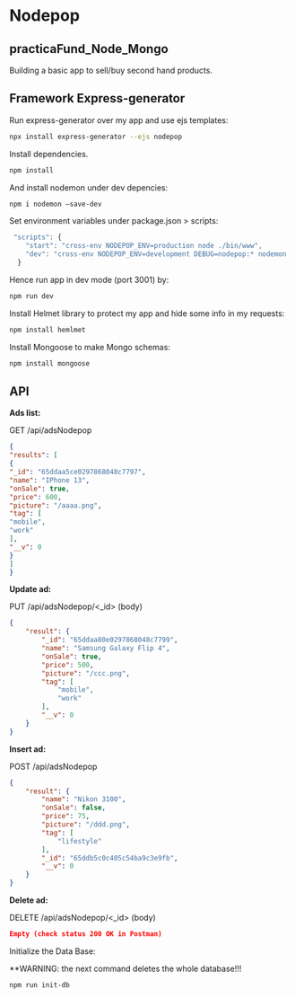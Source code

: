 # Nodepop
## practicaFund_Node_Mongo
Building a basic app to sell/buy second hand products.

## Framework Express-generator
Run express-generator over my app and use ejs templates:

```sh
npx install express-generator --ejs nodepop
```

Install dependencies.

```sh
npm install
```

And install nodemon under dev depencies:

```sh
npm i nodemon –save-dev
```

Set environment variables under package.json > scripts:

```js
 "scripts": {
    "start": "cross-env NODEPOP_ENV=production node ./bin/www",
    "dev": "cross-env NODEPOP_ENV=development DEBUG=nodepop:* nodemon ./bin/www"
  }
  ```
  Hence run app in dev mode (port 3001) by:

  ```sh
  npm run dev
  ```
  Install Helmet library to protect my app and hide some info in my requests:

  ```sh
  npm install hemlmet
  ```
  Install Mongoose to make Mongo schemas:

  ```sh
  npm install mongoose
  ```
  ## API

  **Ads list:**

  GET /api/adsNodepop

  ```json
{
"results": [
{
"_id": "65ddaa5ce0297868048c7797",
"name": "IPhone 13",
"onSale": true,
"price": 600,
"picture": "/aaaa.png",
"tag": [
"mobile",
"work"
],
"__v": 0
}
]
}
```
**Update ad:**

PUT /api/adsNodepop/<_id> (body)

```json
{
    "result": {
        "_id": "65ddaa80e0297868048c7799",
        "name": "Samsung Galaxy Flip 4",
        "onSale": true,
        "price": 500,
        "picture": "/ccc.png",
        "tag": [
            "mobile",
            "work"
        ],
        "__v": 0
    }
}
```


**Insert ad:**

POST /api/adsNodepop

```json
{
    "result": {
        "name": "Nikon 3100",
        "onSale": false,
        "price": 75,
        "picture": "/ddd.png",
        "tag": [
            "lifestyle"
        ],
        "_id": "65ddb5c0c405c54ba9c3e9fb",
        "__v": 0
    }
}
```
**Delete ad:**

DELETE /api/adsNodepop/<_id> (body)

```json
Empty (check status 200 OK in Postman)

```
Initialize the Data Base:

**WARNING: the next command deletes the whole database!!!

```sh
npm run init-db
```
